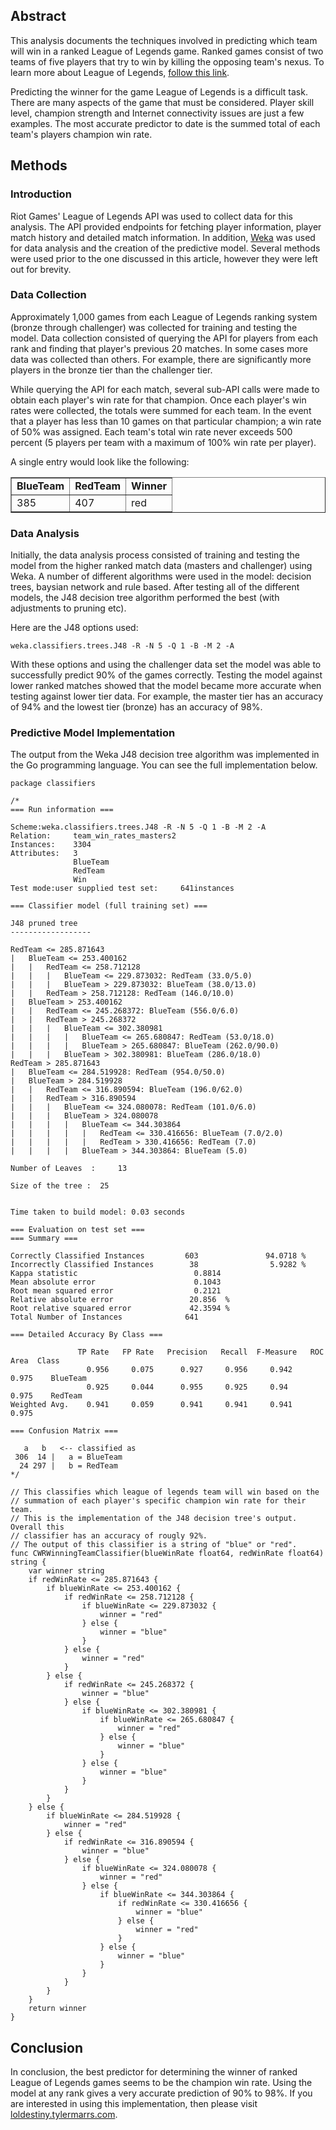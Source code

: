<html><body><h2>
	Abstract
</h2>

<p>
	This analysis documents the techniques involved in predicting which team will win in a ranked League of Legends game. Ranked games consist of two teams of five players that try to win by killing the opposing team's nexus. To learn more about League of Legends, <a href="http://leagueoflegends.com" target="_blank">follow this link</a>.
</p>

<p>
	Predicting the winner for the game League of Legends is a difficult task. There are many aspects of the game that must be considered. Player skill level, champion strength and Internet connectivity issues are just a few examples. The most accurate predictor to date is the summed total of each team's players champion win rate.
</p>

<h2>
	Methods
</h2>

<h3>
	Introduction
</h3>

<p>
	Riot Games' League of Legends API was used to collect data for this analysis. The API provided endpoints for fetching player information, player match history and detailed match information. In addition, <a href="http://www.cs.waikato.ac.nz/ml/weka/" target="_blank">Weka</a> was used for data analysis and the creation of the predictive model. Several methods were used prior to the one discussed in this article, however they were left out for brevity.
</p>

<h3>
	Data Collection
</h3>

<p>
	Approximately 1,000 games from each League of Legends ranking system (bronze through challenger) was collected for training and testing the model. Data collection consisted of querying the API for players from each rank and finding that player's previous 20 matches. In some cases more data was collected than others. For example, there are significantly more players in the bronze tier than the challenger tier. 
</p>

<p>
	While querying the API for each match, several sub-API calls were made to obtain each player's win rate for that champion. Once each player's win rates were collected, the totals were summed for each team. In the event that a player has less than 10 games on that particular champion; a win rate of 50% was assigned. Each team's total win rate never exceeds 500 percent (5 players per team with a maximum of 100% win rate per player).
</p>

<p>
	A single entry would look like the following:
</p>

<table border="1" cellpadding="1" cellspacing="0">
	<tbody>
		<tr>
			<td>
				<strong>BlueTeam</strong>
			</td>
			<td>
				<strong>RedTeam</strong>
			</td>
			<td>
				<strong>Winner</strong>
			</td>
		</tr>
		<tr>
			<td>
				385
			</td>
			<td>
				407
			</td>
			<td>
				red
			</td>
		</tr>
	</tbody>
</table>

<h3>
	Data Analysis
</h3>

<p>
	Initially, the data analysis process consisted of training and testing the model from the higher ranked match data (masters and challenger) using Weka. A number of different algorithms were used in the model: decision trees, baysian network and rule based. After testing all of the different models, the J48 decision tree algorithm performed the best (with adjustments to pruning etc).
</p>

<p>
	Here are the J48 options used:
</p>

<pre>
<code class="language-bash">weka.classifiers.trees.J48 -R -N 5 -Q 1 -B -M 2 -A</code></pre>

<p>
	With these options and using the challenger data set the model was able to successfully predict 90% of the games correctly. Testing the model against lower ranked matches showed that the model became more accurate when testing against lower tier data. For example, the master tier has an accuracy of 94% and the lowest tier (bronze) has an accuracy of 98%.
</p>

<h3>
	Predictive Model Implementation
</h3>

<p>
	The output from the Weka J48 decision tree algorithm was implemented in the Go programming language. You can see the full implementation below.
</p>

<pre>
<code class="language-go">package classifiers

/*
=== Run information ===

Scheme:weka.classifiers.trees.J48 -R -N 5 -Q 1 -B -M 2 -A
Relation:     team_win_rates_masters2
Instances:    3304
Attributes:   3
              BlueTeam
              RedTeam
              Win
Test mode:user supplied test set:     641instances

=== Classifier model (full training set) ===

J48 pruned tree
------------------

RedTeam &lt;= 285.871643
|   BlueTeam &lt;= 253.400162
|   |   RedTeam &lt;= 258.712128
|   |   |   BlueTeam &lt;= 229.873032: RedTeam (33.0/5.0)
|   |   |   BlueTeam &gt; 229.873032: BlueTeam (38.0/13.0)
|   |   RedTeam &gt; 258.712128: RedTeam (146.0/10.0)
|   BlueTeam &gt; 253.400162
|   |   RedTeam &lt;= 245.268372: BlueTeam (556.0/6.0)
|   |   RedTeam &gt; 245.268372
|   |   |   BlueTeam &lt;= 302.380981
|   |   |   |   BlueTeam &lt;= 265.680847: RedTeam (53.0/18.0)
|   |   |   |   BlueTeam &gt; 265.680847: BlueTeam (262.0/90.0)
|   |   |   BlueTeam &gt; 302.380981: BlueTeam (286.0/18.0)
RedTeam &gt; 285.871643
|   BlueTeam &lt;= 284.519928: RedTeam (954.0/50.0)
|   BlueTeam &gt; 284.519928
|   |   RedTeam &lt;= 316.890594: BlueTeam (196.0/62.0)
|   |   RedTeam &gt; 316.890594
|   |   |   BlueTeam &lt;= 324.080078: RedTeam (101.0/6.0)
|   |   |   BlueTeam &gt; 324.080078
|   |   |   |   BlueTeam &lt;= 344.303864
|   |   |   |   |   RedTeam &lt;= 330.416656: BlueTeam (7.0/2.0)
|   |   |   |   |   RedTeam &gt; 330.416656: RedTeam (7.0)
|   |   |   |   BlueTeam &gt; 344.303864: BlueTeam (5.0)

Number of Leaves  : 	13

Size of the tree : 	25


Time taken to build model: 0.03 seconds

=== Evaluation on test set ===
=== Summary ===

Correctly Classified Instances         603               94.0718 %
Incorrectly Classified Instances        38                5.9282 %
Kappa statistic                          0.8814
Mean absolute error                      0.1043
Root mean squared error                  0.2121
Relative absolute error                 20.856  %
Root relative squared error             42.3594 %
Total Number of Instances              641

=== Detailed Accuracy By Class ===

               TP Rate   FP Rate   Precision   Recall  F-Measure   ROC Area  Class
                 0.956     0.075      0.927     0.956     0.942      0.975    BlueTeam
                 0.925     0.044      0.955     0.925     0.94       0.975    RedTeam
Weighted Avg.    0.941     0.059      0.941     0.941     0.941      0.975

=== Confusion Matrix ===

   a   b   &lt;-- classified as
 306  14 |   a = BlueTeam
  24 297 |   b = RedTeam
*/

// This classifies which league of legends team will win based on the
// summation of each player's specific champion win rate for their team.
// This is the implementation of the J48 decision tree's output. Overall this
// classifier has an accuracy of rougly 92%.
// The output of this classifier is a string of "blue" or "red".
func CWRWinningTeamClassifier(blueWinRate float64, redWinRate float64) string {
	var winner string
	if redWinRate &lt;= 285.871643 {
		if blueWinRate &lt;= 253.400162 {
			if redWinRate &lt;= 258.712128 {
				if blueWinRate &lt;= 229.873032 {
					winner = "red"
				} else {
					winner = "blue"
				}
			} else {
				winner = "red"
			}
		} else {
			if redWinRate &lt;= 245.268372 {
				winner = "blue"
			} else {
				if blueWinRate &lt;= 302.380981 {
					if blueWinRate &lt;= 265.680847 {
						winner = "red"
					} else {
						winner = "blue"
					}
				} else {
					winner = "blue"
				}
			}
		}
	} else {
		if blueWinRate &lt;= 284.519928 {
			winner = "red"
		} else {
			if redWinRate &lt;= 316.890594 {
				winner = "blue"
			} else {
				if blueWinRate &lt;= 324.080078 {
					winner = "red"
				} else {
					if blueWinRate &lt;= 344.303864 {
						if redWinRate &lt;= 330.416656 {
							winner = "blue"
						} else {
							winner = "red"
						}
					} else {
						winner = "blue"
					}
				}
			}
		}
	}
	return winner
}</code></pre>

<h2>
	Conclusion
</h2>

<p>
	In conclusion, the best predictor for determining the winner of ranked League of Legends games seems to be the champion win rate. Using the model at any rank gives a very accurate prediction of 90% to 98%. If you are interested in using this implementation, then please visit <a href="http://loldestiny.tylermarrs.com" target="_blank">loldestiny.tylermarrs.com</a>.
</p>
</body></html>